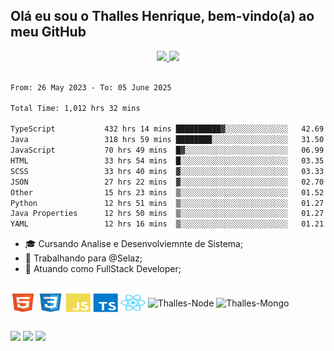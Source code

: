 ## Olá eu sou o Thalles Henrique, bem-vindo(a) ao meu GitHub

<div align="center">
  <a href="https://github.com/Thalles-HsA">
  <img height="180em" src="https://github-readme-stats.vercel.app/api?username=Thalles-HsA&show_icons=true&theme=radical&include_all_commits=true&count_private=true"/>
  <img height="180em" src="https://github-readme-stats.vercel.app/api/top-langs/?username=Thalles-HsA&exclude_repo=github-readme-stats,Pong,Freeway-JS&langs_count=5&theme=radical"/>
</div><br>
  
  <!--START_SECTION:waka-->

```txt
From: 26 May 2023 - To: 05 June 2025

Total Time: 1,012 hrs 32 mins

TypeScript           432 hrs 14 mins ██████████▓░░░░░░░░░░░░░░   42.69 %
Java                 318 hrs 59 mins ████████░░░░░░░░░░░░░░░░░   31.50 %
JavaScript           70 hrs 49 mins  █▓░░░░░░░░░░░░░░░░░░░░░░░   06.99 %
HTML                 33 hrs 54 mins  █░░░░░░░░░░░░░░░░░░░░░░░░   03.35 %
SCSS                 33 hrs 40 mins  ▓░░░░░░░░░░░░░░░░░░░░░░░░   03.33 %
JSON                 27 hrs 22 mins  ▓░░░░░░░░░░░░░░░░░░░░░░░░   02.70 %
Other                15 hrs 23 mins  ▒░░░░░░░░░░░░░░░░░░░░░░░░   01.52 %
Python               12 hrs 51 mins  ▒░░░░░░░░░░░░░░░░░░░░░░░░   01.27 %
Java Properties      12 hrs 50 mins  ▒░░░░░░░░░░░░░░░░░░░░░░░░   01.27 %
YAML                 12 hrs 16 mins  ▒░░░░░░░░░░░░░░░░░░░░░░░░   01.21 %
```

<!--END_SECTION:waka-->

  - 🎓 Cursando Analise e Desenvolviemnte de Sistema;
  - 🌱 Trabalhando para @Selaz;
  - 🎯 Atuando como FullStack Developer;
 
<div style="display: inline_block"><br>
  <img align="center" alt="Thalles-HTML" height="30" width="40" src="https://raw.githubusercontent.com/devicons/devicon/master/icons/html5/html5-original.svg">
  <img align="center" alt="Thalles-CSS" height="30" width="40" src="https://raw.githubusercontent.com/devicons/devicon/master/icons/css3/css3-original.svg">
  <img align="center" alt="Thalles-Js" height="30" width="40" src="https://raw.githubusercontent.com/devicons/devicon/master/icons/javascript/javascript-plain.svg">
  <img align="center" alt="Thalles-Ts" height="30" width="40" src="https://raw.githubusercontent.com/devicons/devicon/master/icons/typescript/typescript-plain.svg">
  <img align="center" alt="Thalles-React" height="30" width="40" src="https://raw.githubusercontent.com/devicons/devicon/master/icons/react/react-original.svg">
  <img align="center" alt="Thalles-Node" height="30" width="40" src="https://cdn.jsdelivr.net/gh/devicons/devicon/icons/nodejs/nodejs-original.svg" />
  <img align="center" alt="Thalles-Mongo" height="30" width="40" src="https://cdn.jsdelivr.net/gh/devicons/devicon/icons/mongodb/mongodb-original.svg" />
  
</div>

 ##
  
<div>
  <a href="https://www.linkedin.com/in/thalles-hsa" target="_blank"><img src="https://img.shields.io/badge/-LinkedIn-%230077B5?style=for-the-badge&logo=linkedin&logoColor=white" target="_blank"></a> 
  <a href="https://instagram.com/thalleshsa" target="_blank"><img src="https://img.shields.io/badge/-Instagram-%23E4405F?style=for-the-badge&logo=instagram&logoColor=white" target="_blank"></a>
  <a href = "mailto:thsa.henrique@gmail.com"><img src="https://img.shields.io/badge/-Gmail-%23333?style=for-the-badge&logo=gmail&logoColor=white" target="_blank"></a>
   
</div>

